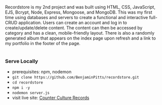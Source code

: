 Recordstore is my 2nd project and was built using HTML, CSS, JavaScript, EJS, Bcrypt, Node, Express, Mongoose, and MongoDB.
This was my first time using databases and servers to create a functional and interactive full-CRUD application. Users can create an account and log in to create/update/delete content. The content can then be accessed by category and has a clean, mobile-friendly layout. There is also a randomly generated album that appears on the index page upon refresh and a link to my portfolio in the footer of the page.<br><br>
### Serve Locally
- prerequisites: npm, nodemon
- `git clone https://github.com/BenjaminPitts/recordstore.git`
- `cd recordstore`
- `npm i -y`
- `nodemon server.js`
- visit live site: [Counter Culture Records](https://recordstore666.herokuapp.com/recordstore)
